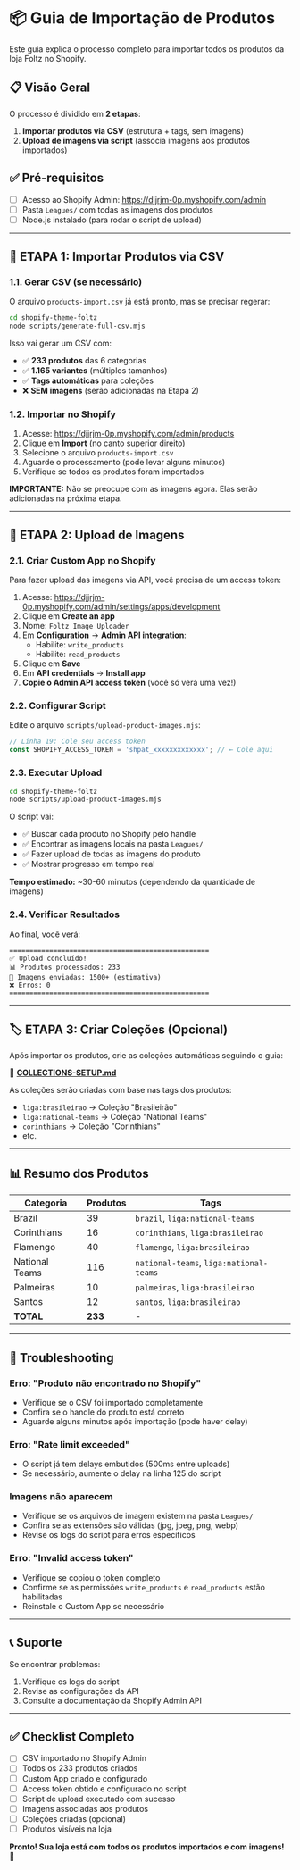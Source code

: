 # 📦 Guia de Importação de Produtos

Este guia explica o processo completo para importar todos os produtos da loja Foltz no Shopify.

## 📋 Visão Geral

O processo é dividido em **2 etapas**:

1. **Importar produtos via CSV** (estrutura + tags, sem imagens)
2. **Upload de imagens via script** (associa imagens aos produtos importados)

## ✅ Pré-requisitos

- [ ] Acesso ao Shopify Admin: https://djjrjm-0p.myshopify.com/admin
- [ ] Pasta `Leagues/` com todas as imagens dos produtos
- [ ] Node.js instalado (para rodar o script de upload)

---

## 🔄 ETAPA 1: Importar Produtos via CSV

### 1.1. Gerar CSV (se necessário)

O arquivo `products-import.csv` já está pronto, mas se precisar regerar:

```bash
cd shopify-theme-foltz
node scripts/generate-full-csv.mjs
```

Isso vai gerar um CSV com:
- ✅ **233 produtos** das 6 categorias
- ✅ **1.165 variantes** (múltiplos tamanhos)
- ✅ **Tags automáticas** para coleções
- ❌ **SEM imagens** (serão adicionadas na Etapa 2)

### 1.2. Importar no Shopify

1. Acesse: https://djjrjm-0p.myshopify.com/admin/products
2. Clique em **Import** (no canto superior direito)
3. Selecione o arquivo `products-import.csv`
4. Aguarde o processamento (pode levar alguns minutos)
5. Verifique se todos os produtos foram importados

**IMPORTANTE:** Não se preocupe com as imagens agora. Elas serão adicionadas na próxima etapa.

---

## 📸 ETAPA 2: Upload de Imagens

### 2.1. Criar Custom App no Shopify

Para fazer upload das imagens via API, você precisa de um access token:

1. Acesse: https://djjrjm-0p.myshopify.com/admin/settings/apps/development
2. Clique em **Create an app**
3. Nome: `Foltz Image Uploader`
4. Em **Configuration** → **Admin API integration**:
   - Habilite: `write_products`
   - Habilite: `read_products`
5. Clique em **Save**
6. Em **API credentials** → **Install app**
7. **Copie o Admin API access token** (você só verá uma vez!)

### 2.2. Configurar Script

Edite o arquivo `scripts/upload-product-images.mjs`:

```javascript
// Linha 19: Cole seu access token
const SHOPIFY_ACCESS_TOKEN = 'shpat_xxxxxxxxxxxxx'; // ← Cole aqui
```

### 2.3. Executar Upload

```bash
cd shopify-theme-foltz
node scripts/upload-product-images.mjs
```

O script vai:
- ✅ Buscar cada produto no Shopify pelo handle
- ✅ Encontrar as imagens locais na pasta `Leagues/`
- ✅ Fazer upload de todas as imagens do produto
- ✅ Mostrar progresso em tempo real

**Tempo estimado:** ~30-60 minutos (dependendo da quantidade de imagens)

### 2.4. Verificar Resultados

Ao final, você verá:

```
==================================================
✅ Upload concluído!
📊 Produtos processados: 233
📸 Imagens enviadas: 1500+ (estimativa)
❌ Erros: 0
==================================================
```

---

## 🏷️ ETAPA 3: Criar Coleções (Opcional)

Após importar os produtos, crie as coleções automáticas seguindo o guia:

📄 **[COLLECTIONS-SETUP.md](COLLECTIONS-SETUP.md)**

As coleções serão criadas com base nas tags dos produtos:
- `liga:brasileirao` → Coleção "Brasileirão"
- `liga:national-teams` → Coleção "National Teams"
- `corinthians` → Coleção "Corinthians"
- etc.

---

## 📊 Resumo dos Produtos

| Categoria | Produtos | Tags |
|-----------|----------|------|
| Brazil | 39 | `brazil`, `liga:national-teams` |
| Corinthians | 16 | `corinthians`, `liga:brasileirao` |
| Flamengo | 40 | `flamengo`, `liga:brasileirao` |
| National Teams | 116 | `national-teams`, `liga:national-teams` |
| Palmeiras | 10 | `palmeiras`, `liga:brasileirao` |
| Santos | 12 | `santos`, `liga:brasileirao` |
| **TOTAL** | **233** | - |

---

## 🔧 Troubleshooting

### Erro: "Produto não encontrado no Shopify"

- Verifique se o CSV foi importado completamente
- Confira se o handle do produto está correto
- Aguarde alguns minutos após importação (pode haver delay)

### Erro: "Rate limit exceeded"

- O script já tem delays embutidos (500ms entre uploads)
- Se necessário, aumente o delay na linha 125 do script

### Imagens não aparecem

- Verifique se os arquivos de imagem existem na pasta `Leagues/`
- Confira se as extensões são válidas (jpg, jpeg, png, webp)
- Revise os logs do script para erros específicos

### Erro: "Invalid access token"

- Verifique se copiou o token completo
- Confirme se as permissões `write_products` e `read_products` estão habilitadas
- Reinstale o Custom App se necessário

---

## 📞 Suporte

Se encontrar problemas:

1. Verifique os logs do script
2. Revise as configurações da API
3. Consulte a documentação da Shopify Admin API

---

## ✅ Checklist Completo

- [ ] CSV importado no Shopify Admin
- [ ] Todos os 233 produtos criados
- [ ] Custom App criado e configurado
- [ ] Access token obtido e configurado no script
- [ ] Script de upload executado com sucesso
- [ ] Imagens associadas aos produtos
- [ ] Coleções criadas (opcional)
- [ ] Produtos visíveis na loja

**Pronto! Sua loja está com todos os produtos importados e com imagens! 🎉**
